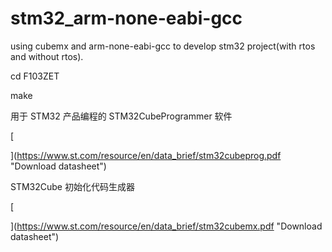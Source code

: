 # stm32_arm-none-eabi-gcc

using cubemx and arm-none-eabi-gcc to develop stm32 project(with rtos and without rtos).

cd F103ZET

make

用于 STM32 产品编程的 STM32CubeProgrammer 软件

[

](https://www.st.com/resource/en/data_brief/stm32cubeprog.pdf "Download datasheet")

STM32Cube 初始化代码生成器

[

](https://www.st.com/resource/en/data_brief/stm32cubemx.pdf "Download datasheet")
